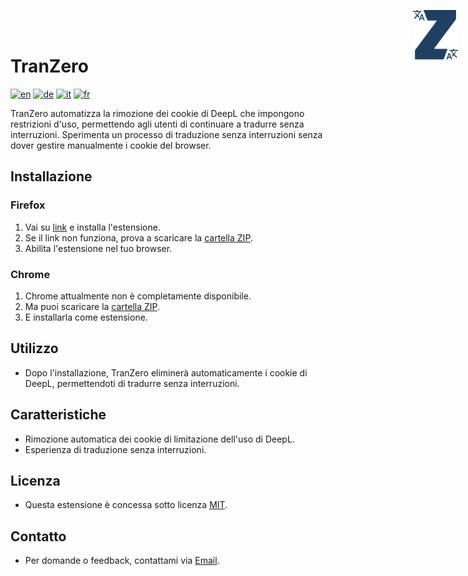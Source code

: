 # TranZero
<img src="./logo.svg" alt="logo" style="position: absolute; top: 1rem; right: 1rem; width: 4.5rem">

[![en](https://img.shields.io/badge/lang-en-red.svg)](https://github.com/FabDonRixos/TranZero/blob/main/README.md)
[![de](https://img.shields.io/badge/lang-de-yellow.svg)](https://github.com/FabDonRixos/TranZero/blob/main/README.de.md)
[![it](https://img.shields.io/badge/lang-it-green.svg)](https://github.com/FabDonRixos/TranZero/blob/main/README.it.md)
[![fr](https://img.shields.io/badge/lang-fr-blue.svg)](https://github.com/FabDonRixos/TranZero/blob/main/README.fr.md)

TranZero automatizza la rimozione dei cookie di DeepL che impongono restrizioni d'uso, permettendo agli utenti di continuare a tradurre senza interruzioni. Sperimenta un processo di traduzione senza interruzioni senza dover gestire manualmente i cookie del browser.

## Installazione

### Firefox
1. Vai su [link](https://addons.mozilla.org/de/firefox/addon/tranzero/) e installa l'estensione.
2. Se il link non funziona, prova a scaricare la <a href="https://github.com/FabDonRixos/TranZero/blob/master/TranZero_firefox.zip" download>cartella ZIP</a>.
3. Abilita l'estensione nel tuo browser.

### Chrome
1. Chrome attualmente non è completamente disponibile.
2. Ma puoi scaricare la <a href="https://github.com/FabDonRixos/TranZero/blob/master/TranZero_Chrome.zip" download>cartella ZIP</a>.
3. E installarla come estensione.

## Utilizzo

- Dopo l'installazione, TranZero eliminerà automaticamente i cookie di DeepL, permettendoti di tradurre senza interruzioni.

## Caratteristiche

- Rimozione automatica dei cookie di limitazione dell'uso di DeepL.
- Esperienza di traduzione senza interruzioni.

## Licenza

- Questa estensione è concessa sotto licenza [MIT](link-alla-licenza).

## Contatto

- Per domande o feedback, contattami via [Email](mailto:question@fabian.li).
